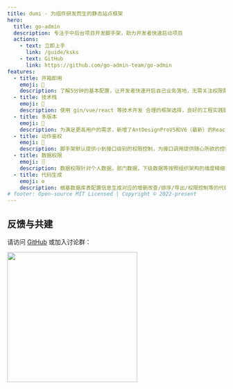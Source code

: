 ```yaml
---
title: dumi - 为组件研发而生的静态站点框架
hero:
  title: go-admin
  description: 专注于中后台项目开发脚手架，助力开发者快速启动项目
  actions:
    - text: 立即上手
      link: /guide/ksks
    - text: GitHub
      link: https://github.com/go-admin-team/go-admin
features:
  - title: 开箱即用
    emoji: 🚀
    description: 了解5分钟的基本配置，让开发者快速开启自己业务落地，无需关注权限配置，用户管理，用户鉴权等基础功能模块，只需实现需求任务
  - title: 技术栈
    emoji: 🔧
    description: 使用 gin/vue/react 等技术开发 合理的框架选择，良好的工程实践助你持续产出高质量代码，基于Casbin的 RBAC 访问控制模型
  - title: 多版本
    emoji: 🎨
    description: 为满足更高用户的需求，新增了AntDesignProV5和V6（最新）的React版本和ArcoDesign的Vue3的支持
  - title: 动作鉴权
    emoji: 🔐
    description: 脚手架默认提供小到接口级别的权限控制，为接口调用提供随心所欲的控制，大到页面级别的权限控制，为页面展示提供更加灵活的控制
  - title: 数据权限
    emoji: 🗄️
    description: 数据权限针对个人数据，部门数据，下级数据等按照组织架构的维度精细打造数据安全
  - title: 代码生成
    emoji: ⚙️
    description: 根基数据库表配置信息生成对应的增删改查/排序/导出/权限控制等的代码快速完成90%的业务开发
# footer: Open-source MIT Licensed | Copyright © 2022-present
---
```


## 反馈与共建

请访问 [GitHub](https://github.com/go-admin-team/go-admin) 或加入讨论群：

<div>
  <img data-type="dingtalk"  src="http://doc-image.zhangwj.com/img/wx.png" width="300" />
</div>
